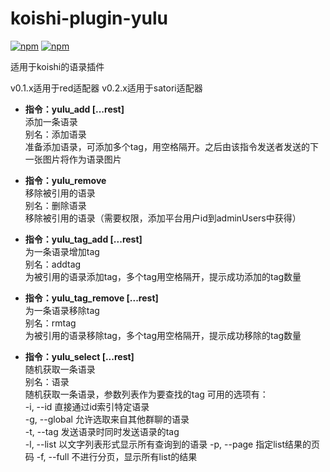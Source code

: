 # koishi-plugin-yulu

[![npm](https://img.shields.io/npm/v/koishi-plugin-yulu?style=flat-square)](https://www.npmjs.com/package/koishi-plugin-yulu)
[![npm](https://img.shields.io/npm/v/koishi-plugin-yulu-satori?style=flat-square)](https://www.npmjs.com/package/koishi-plugin-yulu-satori)

适用于koishi的语录插件

v0.1.x适用于red适配器
v0.2.x适用于satori适配器


- **指令：yulu_add [...rest]**  
添加一条语录  
别名：添加语录  
准备添加语录，可添加多个tag，用空格隔开。之后由该指令发送者发送的下一张图片将作为语录图片

- **指令：yulu_remove**  
移除被引用的语录  
别名：删除语录  
移除被引用的语录（需要权限，添加平台用户id到adminUsers中获得）   

- **指令：yulu_tag_add [...rest]**  
为一条语录增加tag  
别名：addtag  
为被引用的语录添加tag，多个tag用空格隔开，提示成功添加的tag数量  

- **指令：yulu_tag_remove [...rest]**  
为一条语录移除tag  
别名：rmtag  
为被引用的语录移除tag，多个tag用空格隔开，提示成功移除的tag数量  

- **指令：yulu_select [...rest]**  
随机获取一条语录  
别名：语录  
随机获取一条语录，参数列表作为要查找的tag
可用的选项有：  
    -i, --id  直接通过id索引特定语录  
    -g, --global  允许选取来自其他群聊的语录  
    -t, --tag  发送语录时同时发送语录的tag  
    -l, --list  以文字列表形式显示所有查询到的语录
      -p, --page  指定list结果的页码
      -f, --full  不进行分页，显示所有list的结果

